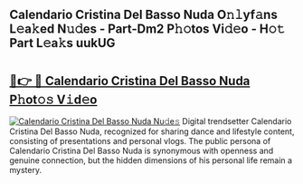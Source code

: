 ## Calendario Cristina Del Basso Nuda O𝚗𝚕yf𝚊ns L𝚎a𝚔ed N𝚞𝚍es - Part-Dm2 P𝚑𝚘tos Vi𝚍𝚎o - H𝚘𝚝 Part L𝚎a𝚔s uukUG

# <h2><a href="http://kf9nf4g.oniu.top/?m=Calendario+Cristina+Del+Basso+Nuda">🔗👉 🔴 Calendario Cristina Del Basso Nuda P𝚑ot𝚘𝚜 V𝚒d𝚎o</a></h2>

[![Calendario Cristina Del Basso Nuda Nu𝚍e𝚜](https://i.imgur.com/0qMVB7G.gif)](http://kf9nf4g.oniu.top/?m=Calendario+Cristina+Del+Basso+Nuda)
Digital trendsetter Calendario Cristina Del Basso Nuda, recognized for sharing dance and lifestyle content, consisting of presentations and personal vlogs. The public persona of Calendario Cristina Del Basso Nuda is synonymous with openness and genuine connection, but the hidden dimensions of his personal life remain a mystery.  
